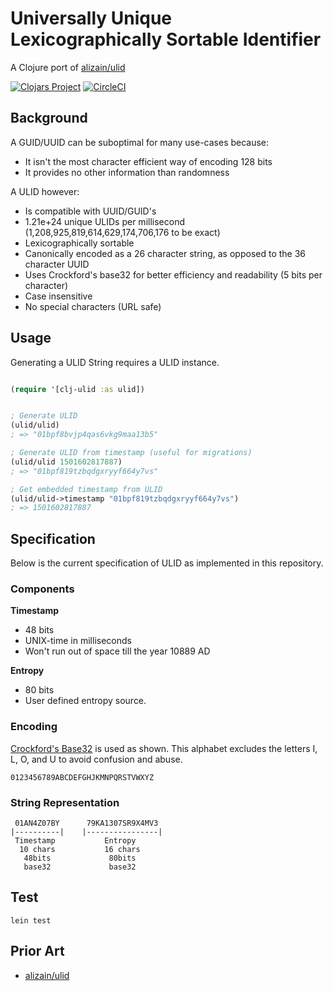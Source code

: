 # Universally Unique Lexicographically Sortable Identifier

A Clojure port of [alizain/ulid](https://github.com/alizain/ulid)

[![Clojars Project](https://img.shields.io/clojars/v/clj-ulid.svg)](https://clojars.org/clj-ulid)
[![CircleCI](https://circleci.com/gh/theikkila/clj-ulid.svg?style=svg)](https://circleci.com/gh/theikkila/clj-ulid)

## Background

A GUID/UUID can be suboptimal for many use-cases because:

- It isn't the most character efficient way of encoding 128 bits
- It provides no other information than randomness

A ULID however:

- Is compatible with UUID/GUID's
- 1.21e+24 unique ULIDs per millisecond (1,208,925,819,614,629,174,706,176 to be exact)
- Lexicographically sortable
- Canonically encoded as a 26 character string, as opposed to the 36 character UUID
- Uses Crockford's base32 for better efficiency and readability (5 bits per character)
- Case insensitive
- No special characters (URL safe)


## Usage

Generating a ULID String requires a ULID instance.

```clojure

(require '[clj-ulid :as ulid])


; Generate ULID
(ulid/ulid)
; => "01bpf8bvjp4qas6vkg9maa13b5"

; Generate ULID from timestamp (useful for migrations)
(ulid/ulid 1501602817887)
; => "01bpf819tzbqdgxryyf664y7vs"

; Get embedded timestamp from ULID
(ulid/ulid->timestamp "01bpf819tzbqdgxryyf664y7vs")
; => 1501602817887

```

## Specification

Below is the current specification of ULID as implemented in this repository.

### Components

**Timestamp**
- 48 bits
- UNIX-time in milliseconds
- Won't run out of space till the year 10889 AD

**Entropy**
- 80 bits
- User defined entropy source.

### Encoding

[Crockford's Base32](http://www.crockford.com/wrmg/base32.html) is used as shown.
This alphabet excludes the letters I, L, O, and U to avoid confusion and abuse.

```
0123456789ABCDEFGHJKMNPQRSTVWXYZ
```


### String Representation

```
 01AN4Z07BY      79KA1307SR9X4MV3
|----------|    |----------------|
 Timestamp           Entropy
  10 chars           16 chars
   48bits             80bits
   base32             base32
```


## Test
```shell
lein test
```


## Prior Art

- [alizain/ulid](https://github.com/alizain/ulid)
